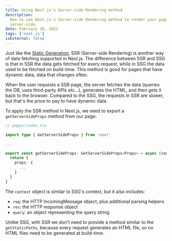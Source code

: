 ```yaml
---
title: Using Next.js's Server-side Rendering method
description:
  How to use Next.js's Server-side Rendering method to render your pages on the
  server-side.
date: February 10, 2022
tags: ['next.js']
isExternal: false
---
```


Just like the [Static Generation](/blog/using-nextjs-static-generation-method),
SSR (Server-side Rendering) is another way of data fetching supported in
Next.js. The difference between SSR and SSG is that in SSR the data gets fetched
for every request, while in SSG the data used to be fetched on build-time. This
method is good for pages that have dynamic data, data that changes often.

When the user requests a SSR page, the server fetches the data (queries the DB,
uses third-party APIs etc...), generates the HTML, and then gets it back to the
browser. Compared to the SSG, the requests in SSR are slower, but that's the
price to pay to have dynamic data.

To apply the SSR method in Next.js, we need to export a `getServerSideProps`
method from our page:

```typescript
// pages/index.tsx

import type { GetServerSideProps } from 'next'

...

export const getServerSideProps: GetServerSideProps<Props> = async (context) => {
  return {
    props: {
      ...
    }
  }
}
```

The `context` object is similar to SSG's context, but it also includes:

- `req`: the HTTP IncomingMessage object, plus additional parsing helpers
- `res`: the HTTP response object
- `query`: an object representing the query string

Unlike SSG, with SSR we don't need to provide a method similar to the
`getStaticPaths`, because every request generates an HTML file, so no HTML files
need to be generated at build-time.
